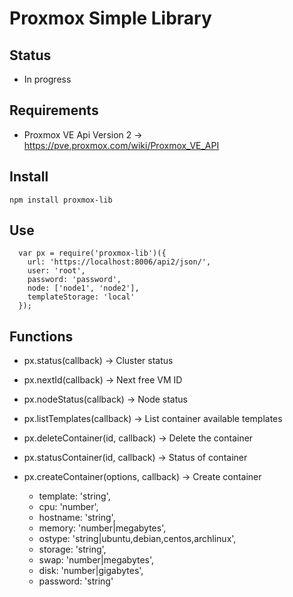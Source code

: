 # Proxmox Simple Library

## Status

- In progress

## Requirements

- Proxmox VE Api Version 2 -> <https://pve.proxmox.com/wiki/Proxmox_VE_API>

## Install

```
npm install proxmox-lib
```

## Use

```
  var px = require('proxmox-lib')({
    url: 'https://localhost:8006/api2/json/',
    user: 'root',
    password: 'password',
    node: ['node1', 'node2'],
    templateStorage: 'local'
  });
```

## Functions

- px.status(callback) -> Cluster status

- px.nextId(callback) -> Next free VM ID

- px.nodeStatus(callback) -> Node status

- px.listTemplates(callback) -> List container available templates

- px.deleteContainer(id, callback) -> Delete the container

- px.statusContainer(id, callback) -> Status of container

- px.createContainer(options, callback) -> Create container

  - template: 'string',
  - cpu: 'number',
  - hostname: 'string',
  - memory: 'number|megabytes',
  - ostype: 'string|ubuntu,debian,centos,archlinux',
  - storage: 'string',
  - swap: 'number|megabytes',
  - disk: 'number|gigabytes',
  - password: 'string'
